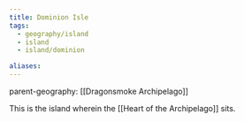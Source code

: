 ```yaml
---
title: Dominion Isle
tags:
  - geography/island
  - island
  - island/dominion

aliases:
---
```

parent-geography: [[Dragonsmoke Archipelago]]

This is the island wherein the [[Heart of the Archipelago]] sits.